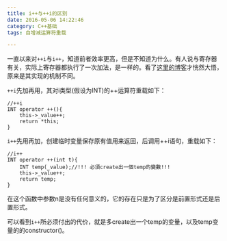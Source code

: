 ```yaml
---
title: i++与++i的区别
date: 2016-05-06 14:22:46
category: C++基础
tags: 自增减运算符重载

---
```


一直以来对`++i`与`i++`，知道前者效率更高，但是不知道为什么。有人说与寄存器有关，实际上寄存器都执行了一次加法，是一样的。看了[这里的博客](http://falldog7.blogspot.jp/2007/10/programmer-i-i.html)才恍然大悟，原来是其实现的机制不同。

`++i`先加再用，其对i类型(假设为INT)的++运算符重载如下：
```
//++i
INT operator ++(){
	this->_value++;
	return *this;
}
```

`i++`先用再加，创建临时变量保存原有值用来返回，后调用++i语句，重载如下：
``` 
//i++
INT operator ++(int t){
	INT temp(_value);//!!! 必須create出一個temp的變數!!!
	this->_value++;
	return temp;
}

```
在这个函数中参数n是没有任何意义的，它的存在只是为了区分是前置形式还是后置形式。

可以看到`i++`所必须付出的代价，就是多create出一个temp的变量，以及temp变量的的constructor()。

